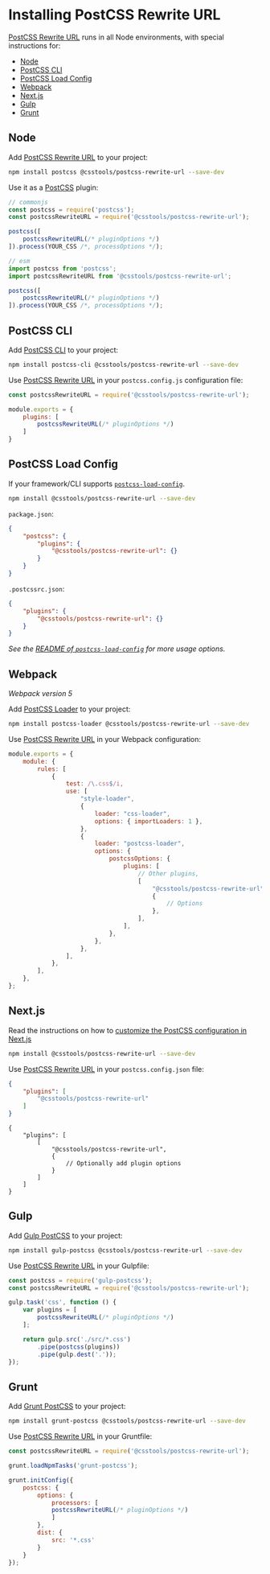 # Installing PostCSS Rewrite URL

[PostCSS Rewrite URL] runs in all Node environments, with special instructions for:

- [Node](#node)
- [PostCSS CLI](#postcss-cli)
- [PostCSS Load Config](#postcss-load-config)
- [Webpack](#webpack)
- [Next.js](#nextjs)
- [Gulp](#gulp)
- [Grunt](#grunt)



## Node

Add [PostCSS Rewrite URL] to your project:

```bash
npm install postcss @csstools/postcss-rewrite-url --save-dev
```

Use it as a [PostCSS] plugin:

```js
// commonjs
const postcss = require('postcss');
const postcssRewriteURL = require('@csstools/postcss-rewrite-url');

postcss([
	postcssRewriteURL(/* pluginOptions */)
]).process(YOUR_CSS /*, processOptions */);
```

```js
// esm
import postcss from 'postcss';
import postcssRewriteURL from '@csstools/postcss-rewrite-url';

postcss([
	postcssRewriteURL(/* pluginOptions */)
]).process(YOUR_CSS /*, processOptions */);
```

## PostCSS CLI

Add [PostCSS CLI] to your project:

```bash
npm install postcss-cli @csstools/postcss-rewrite-url --save-dev
```

Use [PostCSS Rewrite URL] in your `postcss.config.js` configuration file:

```js
const postcssRewriteURL = require('@csstools/postcss-rewrite-url');

module.exports = {
	plugins: [
		postcssRewriteURL(/* pluginOptions */)
	]
}
```

## PostCSS Load Config

If your framework/CLI supports [`postcss-load-config`](https://github.com/postcss/postcss-load-config).

```bash
npm install @csstools/postcss-rewrite-url --save-dev
```

`package.json`:

```json
{
	"postcss": {
		"plugins": {
			"@csstools/postcss-rewrite-url": {}
		}
	}
}
```

`.postcssrc.json`:

```json
{
	"plugins": {
		"@csstools/postcss-rewrite-url": {}
	}
}
```

_See the [README of `postcss-load-config`](https://github.com/postcss/postcss-load-config#usage) for more usage options._

## Webpack

_Webpack version 5_

Add [PostCSS Loader] to your project:

```bash
npm install postcss-loader @csstools/postcss-rewrite-url --save-dev
```

Use [PostCSS Rewrite URL] in your Webpack configuration:

```js
module.exports = {
	module: {
		rules: [
			{
				test: /\.css$/i,
				use: [
					"style-loader",
					{
						loader: "css-loader",
						options: { importLoaders: 1 },
					},
					{
						loader: "postcss-loader",
						options: {
							postcssOptions: {
								plugins: [
									// Other plugins,
									[
										"@csstools/postcss-rewrite-url",
										{
											// Options
										},
									],
								],
							},
						},
					},
				],
			},
		],
	},
};
```

## Next.js

Read the instructions on how to [customize the PostCSS configuration in Next.js](https://nextjs.org/docs/advanced-features/customizing-postcss-config)

```bash
npm install @csstools/postcss-rewrite-url --save-dev
```

Use [PostCSS Rewrite URL] in your `postcss.config.json` file:

```json
{
	"plugins": [
		"@csstools/postcss-rewrite-url"
	]
}
```

```json5
{
	"plugins": [
		[
			"@csstools/postcss-rewrite-url",
			{
				// Optionally add plugin options
			}
		]
	]
}
```

## Gulp

Add [Gulp PostCSS] to your project:

```bash
npm install gulp-postcss @csstools/postcss-rewrite-url --save-dev
```

Use [PostCSS Rewrite URL] in your Gulpfile:

```js
const postcss = require('gulp-postcss');
const postcssRewriteURL = require('@csstools/postcss-rewrite-url');

gulp.task('css', function () {
	var plugins = [
		postcssRewriteURL(/* pluginOptions */)
	];

	return gulp.src('./src/*.css')
		.pipe(postcss(plugins))
		.pipe(gulp.dest('.'));
});
```

## Grunt

Add [Grunt PostCSS] to your project:

```bash
npm install grunt-postcss @csstools/postcss-rewrite-url --save-dev
```

Use [PostCSS Rewrite URL] in your Gruntfile:

```js
const postcssRewriteURL = require('@csstools/postcss-rewrite-url');

grunt.loadNpmTasks('grunt-postcss');

grunt.initConfig({
	postcss: {
		options: {
			processors: [
			postcssRewriteURL(/* pluginOptions */)
			]
		},
		dist: {
			src: '*.css'
		}
	}
});
```

[Gulp PostCSS]: https://github.com/postcss/gulp-postcss
[Grunt PostCSS]: https://github.com/nDmitry/grunt-postcss
[PostCSS]: https://github.com/postcss/postcss
[PostCSS CLI]: https://github.com/postcss/postcss-cli
[PostCSS Loader]: https://github.com/postcss/postcss-loader
[PostCSS Rewrite URL]: https://github.com/csstools/postcss-plugins/tree/main/plugins/postcss-rewrite-url
[Next.js]: https://nextjs.org
